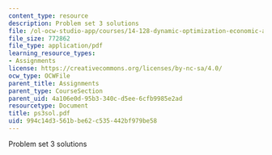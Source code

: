 ```yaml
---
content_type: resource
description: Problem set 3 solutions
file: /ol-ocw-studio-app/courses/14-128-dynamic-optimization-economic-applications-recursive-methods-spring-2003/994c14d3561bbe62c535442bf979be58_ps3sol.pdf
file_size: 772862
file_type: application/pdf
learning_resource_types:
- Assignments
license: https://creativecommons.org/licenses/by-nc-sa/4.0/
ocw_type: OCWFile
parent_title: Assignments
parent_type: CourseSection
parent_uid: 4a106e0d-95b3-340c-d5ee-6cfb9985e2ad
resourcetype: Document
title: ps3sol.pdf
uid: 994c14d3-561b-be62-c535-442bf979be58
---
```

Problem set 3 solutions